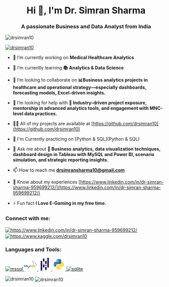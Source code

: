 <h1 align="center">Hi 👋, I'm Dr. Simran Sharma</h1>
<h3 align="center">A passionate Business and Data Analyst from India</h3>

<p align="left"> <img src="https://komarev.com/ghpvc/?username=drsimran10&label=Profile%20views&color=0e75b6&style=flat" alt="drsimran10" /> </p>

<p align="left"> <a href="https://github.com/ryo-ma/github-profile-trophy"><img src="https://github-profile-trophy.vercel.app/?username=drsimran10" alt="drsimran10" /></a> </p>

- 🔭 I’m currently working on **Medical Healthcare Analytics**

- 🌱 I’m currently learning **📚 Analytics & Data Science**

- 👯 I’m looking to collaborate on **📊Business analytics projects in healthcare and operational strategy—especially dashboards, forecasting models, Excel-driven insights.**

- 🤝 I’m looking for help with **🤝 Industry-driven project exposure, mentorship in advanced analytics tools, and engagement with MNC-level data practices.**

- 👨‍💻 All of my projects are available at [https://github.com/drsimran10](https://github.com/drsimran10)

- 📝 I'm Currently practicing on [Python & SQL](Python & SQL)

- 💬 Ask me about **🧠 Business analytics, data visualization techniques, dashboard design in Tableau with MySQL and Power BI, scenario simulation, and strategic reporting insights.**

- 📫 How to reach me **drsimransharma10@gmail.com**

- 📄 Know about my experiences [https://www.linkedin.com/in/dr-simran-sharma-959699212/](https://www.linkedin.com/in/dr-simran-sharma-959699212/)

- ⚡ Fun fact **I Love E-Gaming in my free time.**

<h3 align="left">Connect with me:</h3>
<p align="left">
<a href="https://linkedin.com/in/https://www.linkedin.com/in/dr-simran-sharma-959699212/" target="blank"><img align="center" src="https://raw.githubusercontent.com/rahuldkjain/github-profile-readme-generator/master/src/images/icons/Social/linked-in-alt.svg" alt="https://www.linkedin.com/in/dr-simran-sharma-959699212/" height="30" width="40" /></a>
<a href="https://kaggle.com/https://www.kaggle.com/drsimran10" target="blank"><img align="center" src="https://raw.githubusercontent.com/rahuldkjain/github-profile-readme-generator/master/src/images/icons/Social/kaggle.svg" alt="https://www.kaggle.com/drsimran10" height="30" width="40" /></a>
</p>

<h3 align="left">Languages and Tools:</h3>
<p align="left"> <a href="https://www.microsoft.com/en-us/sql-server" target="_blank" rel="noreferrer"> <img src="https://www.svgrepo.com/show/303229/microsoft-sql-server-logo.svg" alt="mssql" width="40" height="40"/> </a> <a href="https://www.mysql.com/" target="_blank" rel="noreferrer"> <img src="https://raw.githubusercontent.com/devicons/devicon/master/icons/mysql/mysql-original-wordmark.svg" alt="mysql" width="40" height="40"/> </a> <a href="https://pandas.pydata.org/" target="_blank" rel="noreferrer"> <img src="https://raw.githubusercontent.com/devicons/devicon/2ae2a900d2f041da66e950e4d48052658d850630/icons/pandas/pandas-original.svg" alt="pandas" width="40" height="40"/> </a> <a href="https://www.python.org" target="_blank" rel="noreferrer"> <img src="https://raw.githubusercontent.com/devicons/devicon/master/icons/python/python-original.svg" alt="python" width="40" height="40"/> </a> <a href="https://www.sqlite.org/" target="_blank" rel="noreferrer"> <img src="https://www.vectorlogo.zone/logos/sqlite/sqlite-icon.svg" alt="sqlite" width="40" height="40"/> </a> </p>

<p><img align="left" src="https://github-readme-stats.vercel.app/api/top-langs?username=drsimran10&show_icons=true&locale=en&layout=compact" alt="drsimran10" /></p>

<p>&nbsp;<img align="center" src="https://github-readme-stats.vercel.app/api?username=drsimran10&show_icons=true&locale=en" alt="drsimran10" /></p>
